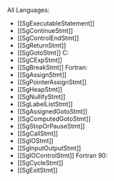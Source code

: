 All Languages:

- [[SgExecutableStatement]]
- [[SgContinueStmt]]
- [[SgControlEndStmt]]
- [[SgReturnStmt]]
- [[SgGotoStmt]]
C:
- [[SgCExpStmt]]
- [[SgBreakStmt]]
Fortran:
- [[SgAssignStmt]]
- [[SgPointerAssignStmt]]
- [[SgHeapStmt]]
- [[SgNullifyStmt]]
- [[SgLabelListStmt]]
- [[SgAssignedGotoStmt]]
- [[SgComputedGotoStmt]]
- [[SgStopOrPauseStmt]]
- [[SgCallStmt]]
- [[SgIOStmt]]
- [[SgInputOutputStmt]]
- [[SgIOControlStmt]]
Fortran 90:
- [[SgCycleStmt]]
- [[SgExitStmt]]

